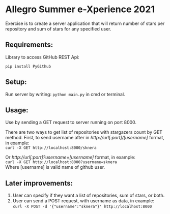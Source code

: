 # Allegro Summer e-Xperience 2021
Exercise is to create a server application that will return number of stars per repository and sum of stars for any specified user.


## Requirements:
Library to access GitHub REST Api:

`pip install PyGithub`

## Setup:
Run server by writing:
` python main.py `
in cmd or terminal.

## Usage:

Use by sending a GET request to server running on port 8000.

There are two ways to get list of repositories with stargazers count by GET method.
First, to send username after in _http​://url[:port]/[username]_ format, in example: <br>
` curl -X GET http://localhost:8000/sknera `

Or  _http​://url[:port]?username=[username]_  format, in example: <br>
`curl -X GET http://localhost:8000?username=sknera `<br>
Where [username] is valid name of github user.

## Later improvements:
1. User can specify if they want a list of repositories, sum of stars, or both.
2. User can send a POST request, with username as data, in example: <br> 
   ` curl -X POST -d '{"username":"sknera"}' http://localhost:8000 `



